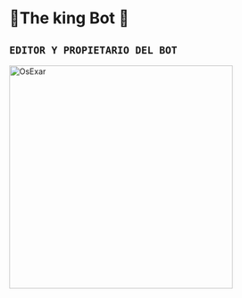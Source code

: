 # 👑The king Bot 👑

## `EDITOR Y PROPIETARIO DEL BOT` 

<a href="https://github.com/OsExar"><img src="https://github.com/OsExar.png" width="400" height="400" alt="OsExar"/></a>

